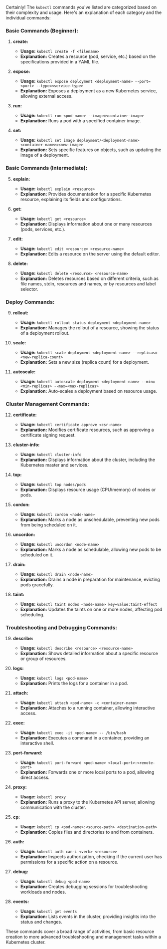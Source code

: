 Certainly! The `kubectl` commands you've listed are categorized based on their complexity and usage. Here's an explanation of each category and the individual commands:

### Basic Commands (Beginner):

1. **create:**
   - **Usage:** `kubectl create -f <filename>`
   - **Explanation:** Creates a resource (pod, service, etc.) based on the specifications provided in a YAML file.

2. **expose:**
   - **Usage:** `kubectl expose deployment <deployment-name> --port=<port> --type=<service-type>`
   - **Explanation:** Exposes a deployment as a new Kubernetes service, allowing external access.

3. **run:**
   - **Usage:** `kubectl run <pod-name> --image=<container-image>`
   - **Explanation:** Runs a pod with a specified container image.

4. **set:**
   - **Usage:** `kubectl set image deployment/<deployment-name> <container-name>=<new-image>`
   - **Explanation:** Sets specific features on objects, such as updating the image of a deployment.

### Basic Commands (Intermediate):

5. **explain:**
   - **Usage:** `kubectl explain <resource>`
   - **Explanation:** Provides documentation for a specific Kubernetes resource, explaining its fields and configurations.

6. **get:**
   - **Usage:** `kubectl get <resource>`
   - **Explanation:** Displays information about one or many resources (pods, services, etc.).

7. **edit:**
   - **Usage:** `kubectl edit <resource> <resource-name>`
   - **Explanation:** Edits a resource on the server using the default editor.

8. **delete:**
   - **Usage:** `kubectl delete <resource> <resource-name>`
   - **Explanation:** Deletes resources based on different criteria, such as file names, stdin, resources and names, or by resources and label selector.

### Deploy Commands:

9. **rollout:**
   - **Usage:** `kubectl rollout status deployment <deployment-name>`
   - **Explanation:** Manages the rollout of a resource, showing the status of a deployment rollout.

10. **scale:**
    - **Usage:** `kubectl scale deployment <deployment-name> --replicas=<new-replica-count>`
    - **Explanation:** Sets a new size (replica count) for a deployment.

11. **autoscale:**
    - **Usage:** `kubectl autoscale deployment <deployment-name> --min=<min-replicas> --max=<max-replicas>`
    - **Explanation:** Auto-scales a deployment based on resource usage.

### Cluster Management Commands:

12. **certificate:**
    - **Usage:** `kubectl certificate approve <csr-name>`
    - **Explanation:** Modifies certificate resources, such as approving a certificate signing request.

13. **cluster-info:**
    - **Usage:** `kubectl cluster-info`
    - **Explanation:** Displays information about the cluster, including the Kubernetes master and services.

14. **top:**
    - **Usage:** `kubectl top nodes/pods`
    - **Explanation:** Displays resource usage (CPU/memory) of nodes or pods.

15. **cordon:**
    - **Usage:** `kubectl cordon <node-name>`
    - **Explanation:** Marks a node as unschedulable, preventing new pods from being scheduled on it.

16. **uncordon:**
    - **Usage:** `kubectl uncordon <node-name>`
    - **Explanation:** Marks a node as schedulable, allowing new pods to be scheduled on it.

17. **drain:**
    - **Usage:** `kubectl drain <node-name>`
    - **Explanation:** Drains a node in preparation for maintenance, evicting pods gracefully.

18. **taint:**
    - **Usage:** `kubectl taint nodes <node-name> key=value:taint-effect`
    - **Explanation:** Updates the taints on one or more nodes, affecting pod scheduling.

### Troubleshooting and Debugging Commands:

19. **describe:**
    - **Usage:** `kubectl describe <resource> <resource-name>`
    - **Explanation:** Shows detailed information about a specific resource or group of resources.

20. **logs:**
    - **Usage:** `kubectl logs <pod-name>`
    - **Explanation:** Prints the logs for a container in a pod.

21. **attach:**
    - **Usage:** `kubectl attach <pod-name> -c <container-name>`
    - **Explanation:** Attaches to a running container, allowing interactive access.

22. **exec:**
    - **Usage:** `kubectl exec -it <pod-name> -- /bin/bash`
    - **Explanation:** Executes a command in a container, providing an interactive shell.

23. **port-forward:**
    - **Usage:** `kubectl port-forward <pod-name> <local-port>:<remote-port>`
    - **Explanation:** Forwards one or more local ports to a pod, allowing direct access.

24. **proxy:**
    - **Usage:** `kubectl proxy`
    - **Explanation:** Runs a proxy to the Kubernetes API server, allowing communication with the cluster.

25. **cp:**
    - **Usage:** `kubectl cp <pod-name>:<source-path> <destination-path>`
    - **Explanation:** Copies files and directories to and from containers.

26. **auth:**
    - **Usage:** `kubectl auth can-i <verb> <resource>`
    - **Explanation:** Inspects authorization, checking if the current user has permissions for a specific action on a resource.

27. **debug:**
    - **Usage:** `kubectl debug <pod-name>`
    - **Explanation:** Creates debugging sessions for troubleshooting workloads and nodes.

28. **events:**
    - **Usage:** `kubectl get events`
    - **Explanation:** Lists events in the cluster, providing insights into the status and changes.

These commands cover a broad range of activities, from basic resource creation to more advanced troubleshooting and management tasks within a Kubernetes cluster.